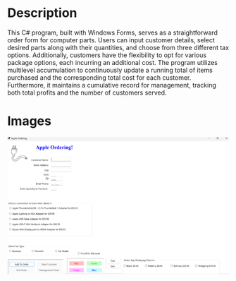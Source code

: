 # Description
This C# program, built with Windows Forms, serves as a straightforward order form for computer parts. Users can input customer details, select desired parts along with their quantities, and choose from three different tax options. Additionally, customers have the flexibility to opt for various package options, each incurring an additional cost. The program utilizes multilevel accumulation to continuously update a running total of items purchased and the corresponding total cost for each customer. Furthermore, it maintains a cumulative record for management, tracking both total profits and the number of customers served. 
# Images
![screenshot](Images/computerpartsorderform.png)
